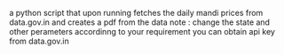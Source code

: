 a python script that upon running fetches the daily mandi prices from data.gov.in and creates a pdf from the data
note : change the state and other perameters accordinng to your requirement
       you can obtain api key from data.gov.in
